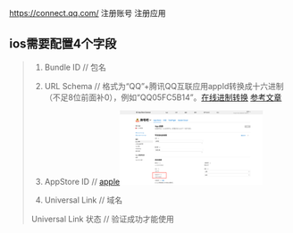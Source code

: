 https://connect.qq.com/ 注册账号 注册应用

## ios需要配置4个字段

>1. Bundle ID  // 包名
>
>2. URL Schema  // 格式为“QQ”+腾讯QQ互联应用appId转换成十六进制（不足8位前面补0），例如“QQ05FC5B14”。[在线进制转换](https://tool.oschina.net/hexconvert/) [参考文章](https://www.cnblogs.com/yajunLi/p/5888740.html)
>
>3. AppStore ID // [apple](https://appstoreconnect.apple.com/apps)<img src="./QQ互联-QQ分享.assets/image-20210807110301202.png" alt="image-20210807110301202" style="zoom:25%;" />
>
>4. Universal Link  // 域名
>
>Universal Link 状态 // 验证成功才能使用











